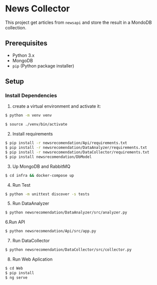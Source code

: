 # News Collector

This project get articles from `newsapi` and store the result in a MondoDB collection.

## Prerequisites

- Python 3.x
- MongoDB
- `pip` (Python package installer)

## Setup

### Install Dependencies
1. create a virtual environment and activate it:

```bash
$ python -m venv venv
```

```bash
$ source ./venv/bin/activate
```

2. Install requirements

```bash
$ pip install -r newsrecomendation/Api/requirements.txt 
$ pip install -r newsrecomendation/DataAnalyzer/requirements.txt 
$ pip install -r newsrecomendation/DataCollector/requirements.txt 
$ pip install newsrecomendation/DbModel 
```
3. Up MongoDB and RabbitMQ

```bash
$ cd infra && docker-compose up
```

4. Run Test

```bash
$ python -m unittest discover -s tests
```
5. Run DataAnalyzer

```bash
$ python newsrecomendation/DataAnalyzer/src/analyzer.py
```

6.Run API

```bash
$ python newsrecomendation/Api/src/app.py
```

7. Run DataCollector

```bash
$ python newsrecomendation/DataCollector/src/collector.py
```

8. Run Web Aplication
```bash
$ cd Web
$ pip install
$ ng serve
```